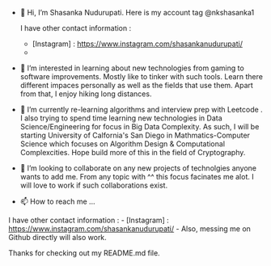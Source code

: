 - 👋 Hi, I’m Shasanka Nudurupati. Here is my account tag @nkshasanka1 
      
     I have other contact information :
     - [Instagram] :  https://www.instagram.com/shasankanudurupati/
     - 
   
- 👀 I’m interested in learning about new technologies from gaming to software improvements. Mostly like to tinker 
with such tools. Learn there different impaces personally as well as the fields that use them. Apart from that, I enjoy
hiking long distances. 

- 🌱 I’m currently re-learning algorithms and interview prep with Leetcode . I also trying to spend time learning new technologies
in Data Science/Engineering for focus in Big Data Complexity. As such, I will be starting University of Calfornia's San Diego
in Mathmatics-Computer Science which focuses on Algorithm Design & Computational Complexcities. Hope build more of this in
the field of Cryptography. 


- 💞️ I’m looking to collaborate on any new projects of technolgies anyone wants to add me. From any topic with ^^ this focus facinates 
me alot. I will love to work if such collaborations exist. 

- 📫 How to reach me ...

 I have other contact information :
     - [Instagram] :  https://www.instagram.com/shasankanudurupati/
     - Also, messing me on Github directly will also work. 
     
  
  Thanks for checking out my README.md file. 
   
<!---
nkshasanka1/nkshasanka1 is a ✨ special ✨ repository because its `README.md` (this file) appears on your GitHub profile.
You can click the Preview link to take a look at your changes.
--->
